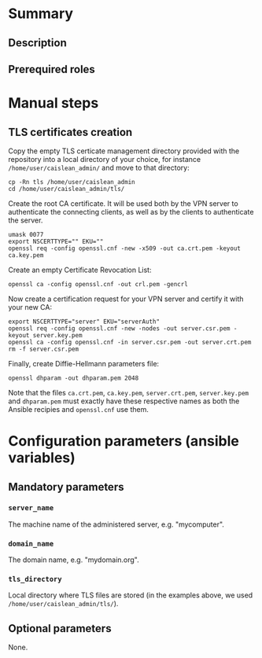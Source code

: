 # Summary

## Description

## Prerequired roles

# Manual steps

## TLS certificates creation

Copy the empty TLS certicate management directory provided with the repository
into a local directory of your choice, for instance
`/home/user/caislean_admin/` and move to that directory:

    cp -Rn tls /home/user/caislean_admin
    cd /home/user/caislean_admin/tls/

Create the root CA certificate. It will be used both by the VPN server to
authenticate the connecting clients, as well as by the clients to authenticate
the server.

    umask 0077
    export NSCERTTYPE="" EKU=""
    openssl req -config openssl.cnf -new -x509 -out ca.crt.pem -keyout ca.key.pem

Create an empty Certificate Revocation List:

    openssl ca -config openssl.cnf -out crl.pem -gencrl

Now create a certification request for your VPN server and certify it with your
new CA:

    export NSCERTTYPE="server" EKU="serverAuth"
    openssl req -config openssl.cnf -new -nodes -out server.csr.pem -keyout server.key.pem
    openssl ca -config openssl.cnf -in server.csr.pem -out server.crt.pem
    rm -f server.csr.pem

Finally, create Diffie-Hellmann parameters file:

    openssl dhparam -out dhparam.pem 2048

Note that the files `ca.crt.pem`, `ca.key.pem`, `server.crt.pem`,
`server.key.pem` and `dhparam.pem` must exactly have these respective names as
both the Ansible recipies and `openssl.cnf` use them.

# Configuration parameters (ansible variables)

## Mandatory parameters

### `server_name`

The machine name of the administered server, e.g. "mycomputer".

### `domain_name`

The domain name, e.g. "mydomain.org".

### `tls_directory`

Local directory where TLS files are stored (in the examples above, we used
`/home/user/caislean_admin/tls/`).

## Optional parameters

None.
